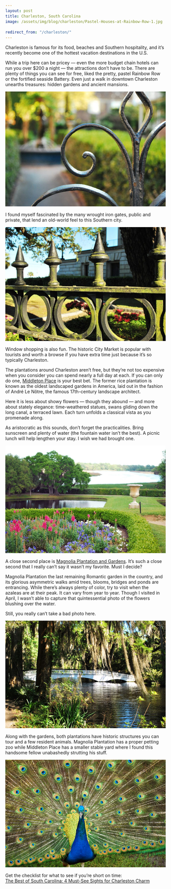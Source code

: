 ```yaml
---
layout: post
title: Charleston, South Carolina
image: /assets/img/blog/charleston/Pastel-Houses-at-Rainbow-Row-1.jpg

redirect_from: "/charleston/"
---
```


Charleston is famous for its food, beaches and Southern hospitality, and it’s recently become one of the hottest vacation destinations in the U.S.

While a trip here can be pricey — even the more budget chain hotels can run you over $200 a night — the attractions don’t have to be. There are plenty of things you can see for free, liked the pretty, pastel Rainbow Row or the fortified seaside Battery. Even just a walk in downtown Charleston unearths treasures: hidden gardens and ancient mansions.

![Private Charleston Gate](/assets/img/blog/charleston/Private-Charleston-Gate.jpg)

I found myself fascinated by the many wrought iron gates, public and private, that lend an old-world feel to this Southern city.

![Charleston Gate and Public Building](/assets/img/blog/charleston/Charleston-Gate-and-Public-Building.jpg)

Window shopping is also fun. The historic City Market is popular with tourists and worth a browse if you have extra time just because it’s so typically Charleston.

The plantations around Charleston aren’t free, but they’re not too expensive when you consider you can spend nearly a full day at each. If you can only do one, [Middleton Place][0] is your best bet. The former rice plantation is known as the oldest landscaped gardens in America, laid out in the fashion of André Le Nôtre, the famous 17th-century landscape architect.

Here it is less about showy flowers — though they abound — and more about stately elegance: time-weathered statues, swans gliding down the long canal, a terraced lawn. Each turn unfolds a classical vista as you promenade along.

As aristocratic as this sounds, don’t forget the practicalities. Bring sunscreen and plenty of water (the fountain water isn’t the best). A picnic lunch will help lengthen your stay. I wish we had brought one.

![Middleton Place Garden](/assets/img/blog/charleston/Middleton-Place-Garden-861x576.jpg)

A close second place is [Magnolia Plantation and Gardens][1]. It’s such a close second that I really can’t say it wasn’t my favorite. Must I decide?

Magnolia Plantation the last remaining Romantic garden in the country, and its glorious asymmetric walks amid trees, blooms, bridges and ponds are entrancing. While there’s always plenty of color, try to visit when the azaleas are at their peak. It can vary from year to year. Though I visited in April, I wasn’t able to capture that quintessential photo of the flowers blushing over the water.

Still, you really can’t take a bad photo here.

![Bridge at Magnolia Plantation](/assets/img/blog/charleston/Bridge-at-Magnolia-Plantation.jpg)

Along with the gardens, both plantations have historic structures you can tour and a few resident animals. Magnolia Plantation has a proper petting zoo while Middleton Place has a smaller stable yard where I found this handsome fellow unabashedly strutting his stuff.

![Peacock at Middleton Place](/assets/img/blog/charleston/Peacock-at-Middleton-Place.jpg)

<p class="h4">
Get the checklist for what to see if you’re short on time:<br>
<a href="https://www.abnsave.com/blog/travel/the-best-of-south-carolina-4-must-see-sights-for-charleston-charm/" rel="noopener noreferrer" target="_blank">The Best of South Carolina: 4 Must-See Sights for Charleston Charm</a>
</p>

[0]: https://www.middletonplace.org
[1]: https://www.magnoliaplantation.com